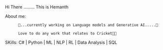 
Hi There ......... This is Hemanth

About me: 
          
          🚀...currently working on Language models and Generative AI.....🤖
 
          Love to do any work that relates to Cricket🏏🙂

SKills:
          C# | Python | ML | NLP | RL | Data Analysis | SQL    











